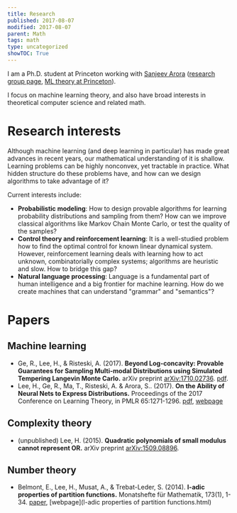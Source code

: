 ```yaml
---
title: Research
published: 2017-08-07
modified: 2017-08-07
parent: Math
tags: math
type: uncategorized
showTOC: True
---
```


I am a Ph.D. student at Princeton working with [Sanjeev Arora](https://www.cs.princeton.edu/~arora/) ([research group page](http://unsupervised.cs.princeton.edu/), [ML theory at Princeton](http://mltheory.cs.princeton.edu/)).

I focus on machine learning theory, and also have broad interests in theoretical computer science and related math.

# Research interests

Although machine learning (and deep learning in particular) has made great advances in recent years, our mathematical understanding of it is shallow. Learning problems can be highly nonconvex, yet tractable in practice. What hidden structure do these problems have, and how can we design algorithms to take advantage of it?

Current interests include: 

+ **Probabilistic modeling**: How to design provable algorithms for learning probability distributions and sampling from them? How can we improve classical algorithms like Markov Chain Monte Carlo, or test the quality of the samples?
+ **Control theory and reinforcement learning**: It is a well-studied problem how to find the optimal control for known linear dynamical system. However, reinforcement learning deals with learning how to act  unknown, combinatorially complex systems; algorithms are heuristic and slow. How to bridge this gap?
+ **Natural language processing**: Language is a fundamental part of human intelligence and a big frontier for machine learning. How do we create machines that can understand "grammar" and "semantics"?

# Papers

## Machine learning

* Ge, R., Lee, H., & Risteski, A. (2017). **Beyond Log-concavity: Provable Guarantees for Sampling Multi-modal Distributions using Simulated Tempering Langevin Monte Carlo.** arXiv preprint [arXiv:1710.02736](https://arxiv.org/abs/1710.02736). [pdf](https://arxiv.org/pdf/1710.02736.pdf).
* Lee, H., Ge, R., Ma, T., Risteski, A. & Arora, S.. (2017). **On the Ability of Neural Nets to Express Distributions.** Proceedings of the 2017 Conference on Learning Theory, in PMLR 65:1271-1296. [pdf](https://arxiv.org/pdf/1702.07028.pdf), [webpage](http://tiny.cc/hlcolt17)

## Complexity theory

* (unpublished) Lee, H. (2015). **Quadratic polynomials of small modulus cannot represent OR.** arXiv preprint [arXiv:1509.08896](http://arxiv.org/abs/1509.08896).

## Number theory

* Belmont, E., Lee, H., Musat, A., & Trebat-Leder, S. (2014). **l-adic properties of partition functions.** Monatshefte für Mathematik, 173(1), 1-34. [paper](http://link.springer.com/article/10.1007/s00605-013-0586-y), [webpage](l-adic properties of partition functions.html)
	<!-- * [Paper](https://dl.dropboxusercontent.com/u/27883775/web/math/papers/l-adic%20properties%20of%20partition%20functions.pdf) -->